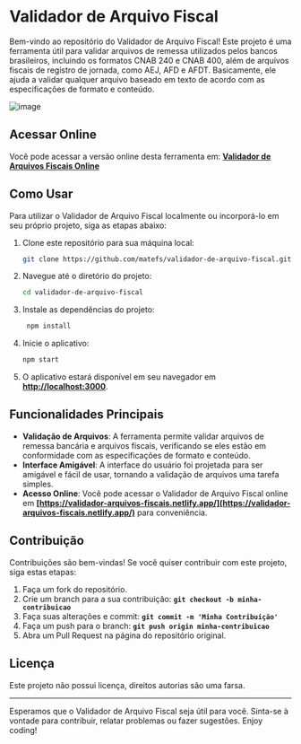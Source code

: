  
# **Validador de Arquivo Fiscal**

Bem-vindo ao repositório do Validador de Arquivo Fiscal! Este projeto é uma ferramenta útil para validar arquivos de remessa utilizados pelos bancos brasileiros, incluindo os formatos CNAB 240 e CNAB 400, além de arquivos fiscais de registro de jornada, como AEJ, AFD e AFDT. Basicamente, ele ajuda a validar qualquer arquivo baseado em texto de acordo com as especificações de formato e conteúdo.

![image](https://github.com/matefs/validador-de-arquivo-fiscal/assets/30128774/c3aa7d72-0359-4bed-ba94-388371f585f2) 


## **Acessar Online**

Você pode acessar a versão online desta ferramenta em: **[Validador de Arquivos Fiscais Online](https://validador-arquivos-fiscais.netlify.app/)**

## **Como Usar**

Para utilizar o Validador de Arquivo Fiscal localmente ou incorporá-lo em seu próprio projeto, siga as etapas abaixo:

1. Clone este repositório para sua máquina local:
    
    ```bash
    git clone https://github.com/matefs/validador-de-arquivo-fiscal.git
    ```
    
2. Navegue até o diretório do projeto:
    
    ```bash
    cd validador-de-arquivo-fiscal 
    ```
    
3. Instale as dependências do projeto:
    
    ```bash
     npm install
    ```
    
4. Inicie o aplicativo:
    
    ```bash
    npm start 
    ```
    
5. O aplicativo estará disponível em seu navegador em **[http://localhost:3000](http://localhost:3000/)**.

## **Funcionalidades Principais**

- **Validação de Arquivos**: A ferramenta permite validar arquivos de remessa bancária e arquivos fiscais, verificando se eles estão em conformidade com as especificações de formato e conteúdo.
- **Interface Amigável**: A interface do usuário foi projetada para ser amigável e fácil de usar, tornando a validação de arquivos uma tarefa simples.
- **Acesso Online**: Você pode acessar o Validador de Arquivo Fiscal online em **[https://validador-arquivos-fiscais.netlify.app/](https://validador-arquivos-fiscais.netlify.app/)** para conveniência.

## **Contribuição**

Contribuições são bem-vindas! Se você quiser contribuir com este projeto, siga estas etapas:

1. Faça um fork do repositório.
2. Crie um branch para a sua contribuição: **`git checkout -b minha-contribuicao`**
3. Faça suas alterações e commit: **`git commit -m 'Minha Contribuição'`**
4. Faça um push para o branch: **`git push origin minha-contribuicao`**
5. Abra um Pull Request na página do repositório original.

## **Licença**

Este projeto não possui licença, direitos autorias são uma farsa. 

---

Esperamos que o Validador de Arquivo Fiscal seja útil para você. Sinta-se à vontade para contribuir, relatar problemas ou fazer sugestões. Enjoy coding!
